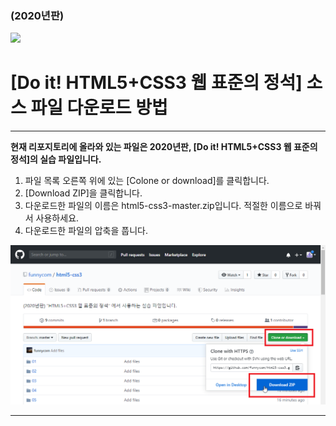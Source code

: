 ### (2020년판)

![](https://user-images.githubusercontent.com/5915404/159109194-e5e30071-773c-441e-9075-d8be93e9d6a8.jpeg)


# [Do it! HTML5+CSS3 웹 표준의 정석] 소스 파일 다운로드 방법


---------------------------------------------

**현재 리포지토리에 올라와 있는 파일은 2020년판,  [Do it! HTML5+CSS3 웹 표준의 정석]의 실습 파일입니다.** 

1. 파일 목록 오른쪽 위에 있는 [Colone or download]를 클릭합니다.
2. [Download ZIP]을 클릭합니다.
3. 다운로드한 파일의 이름은 html5-css3-master.zip입니다. 적절한 이름으로 바꿔서 사용하세요.
4. 다운로드한 파일의 압축을 풉니다. 

![](images/download.png)

----------------------------------------------
